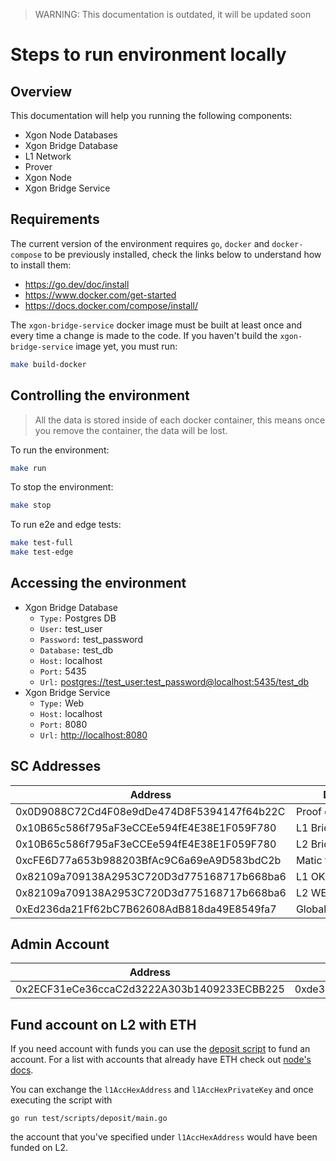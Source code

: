 > WARNING: This documentation is outdated, it will be updated soon

# Steps to run environment locally

## Overview

This documentation will help you running the following components:

- Xgon Node Databases
- Xgon Bridge Database
- L1 Network
- Prover
- Xgon Node
- Xgon Bridge Service

## Requirements

The current version of the environment requires `go`, `docker` and `docker-compose` to be previously installed, check the links below to understand how to install them:

- <https://go.dev/doc/install>
- <https://www.docker.com/get-started>
- <https://docs.docker.com/compose/install/>

The `xgon-bridge-service` docker image must be built at least once and every time a change is made to the code.
If you haven't build the `xgon-bridge-service` image yet, you must run:

```bash
make build-docker
```

## Controlling the environment

> All the data is stored inside of each docker container, this means once you remove the container, the data will be lost.

To run the environment:

```bash
make run
```

To stop the environment:

```bash
make stop
```

To run e2e and edge tests:

```bash
make test-full
make test-edge
```

## Accessing the environment

- Xgon Bridge Database 
  - `Type:` Postgres DB
  - `User:` test_user
  - `Password:` test_password
  - `Database:` test_db
  - `Host:` localhost
  - `Port:` 5435
  - `Url:` <postgres://test_user:test_password@localhost:5435/test_db>
- Xgon Bridge Service
  - `Type:` Web
  - `Host:` localhost
  - `Port:` 8080
  - `Url:` <http://localhost:8080>

## SC Addresses

| Address | Description |
|---|---|
| 0x0D9088C72Cd4F08e9dDe474D8F5394147f64b22C | Proof of Efficiency |
| 0x10B65c586f795aF3eCCEe594fE4E38E1F059F780 | L1 Bridge |
| 0x10B65c586f795aF3eCCEe594fE4E38E1F059F780 | L2 Bridge |
| 0xcFE6D77a653b988203BfAc9C6a69eA9D583bdC2b | Matic token |
| 0x82109a709138A2953C720D3d775168717b668ba6 | L1 OKB token |
| 0x82109a709138A2953C720D3d775168717b668ba6 | L2 WETH token |
| 0xEd236da21Ff62bC7B62608AdB818da49E8549fa7 | GlobalExitRootManager |

## Admin Account
| Address | Private Key |
|---|---|
| 0x2ECF31eCe36ccaC2d3222A303b1409233ECBB225 | 0xde3ca643a52f5543e84ba984c4419ff40dbabd0e483c31c1d09fee8168d68e38 |


## Fund account on L2 with ETH

If you need account with funds you can use the [deposit script](https://github.com/0xPolygonHermez/zkevm-bridge-service/blob/develop/test/scripts/deposit/main.go)
to fund an account.
For a list with accounts that already have ETH check out [node's docs](https://github.com/0xPolygonHermez/zkevm-node/blob/develop/docs/running_local.md#accounts).

You can exchange the `l1AccHexAddress` and `l1AccHexPrivateKey` and once executing the script with
```
go run test/scripts/deposit/main.go
```
the account that you've specified under `l1AccHexAddress` would have been funded on L2.
